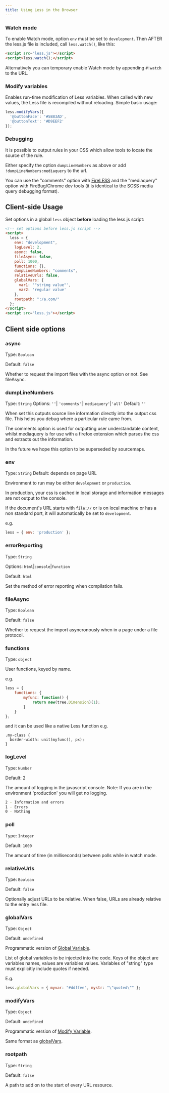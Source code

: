 ```yaml
---
title: Using Less in the Browser
---
```


### Watch mode
To enable Watch mode, option `env` must be set to `development`. Then AFTER the less.js file is included, call `less.watch()`, like this:

```html
<script src="less.js"></script>
<script>less.watch();</script>
```

Alternatively you can temporary enable Watch mode by appending `#!watch` to the URL.

### Modify variables
Enables run-time modification of Less variables. When called with new values, the Less file is recompiled without reloading. Simple basic usage:

```js
less.modifyVars({
  '@buttonFace': '#5B83AD',
  '@buttonText': '#D9EEF2'
});
```

### Debugging
It is possible to output rules in your CSS which allow tools to locate the source of the rule.

Either specify the option `dumpLineNumbers` as above or add `!dumpLineNumbers:mediaquery` to the url.

You can use the "comments" option with [FireLESS](https://addons.mozilla.org/en-us/firefox/addon/fireless/) and the "mediaquery" option with FireBug/Chrome dev tools (it is identical to the SCSS media query debugging format).

## Client-side Usage

Set options in a global `less` object **before** loading the less.js script:

``` html
<!-- set options before less.js script -->
<script>
  less = {
    env: "development",
    logLevel: 2,
    async: false,
    fileAsync: false,
    poll: 1000,
    functions: {},
    dumpLineNumbers: "comments",
    relativeUrls: false,
    globalVars: {
      var1: '"string value"',
      var2: 'regular value'
    },
    rootpath: ":/a.com/"
  };
</script>
<script src="less.js"></script>
```

## Client side options

### async
Type: `Boolean`

Default: `false`

Whether to request the import files with the async option or not. See fileAsync.

### dumpLineNumbers
Type: `String`
Options: `''`| `'comments'`|`'mediaquery'`|`'all'`
Default: `''`

When set this outputs source line information directly into the output css file. This helps you debug where a particular rule came from.

The comments option is used for outputting user understandable content, whilst mediaquery is for use with a firefox extension which parses the css and extracts out the information.

In the future we hope this option to be superseded by sourcemaps.

### env
Type: `String`
Default: depends on page URL

Environment to run may be either `development` or `production`.

In production, your css is cached in local storage and information messages are not output to the console.

If the document's URL starts with `file://` or is on local machine or has a non standard port, it will automatically be set to `development`.

e.g.
```js
less = { env: 'production' };
```

### errorReporting
Type: `String`

Options: `html`|`console`|`function`

Default: `html`

Set the method of error reporting when compilation fails.

### fileAsync
Type: `Boolean`

Default: `false`

Whether to request the import asyncronously when in a page under a file protocol.

### functions
Type: `object`

User functions, keyed by name.

e.g.
```js
less = { 
    functions: { 
        myfunc: function() { 
            return new(tree.Dimension)(1);
        }
    }
};
```

and it can be used like a native Less function e.g.

```less
.my-class {
  border-width: unit(myfunc(), px);
}
```

### logLevel
Type: `Number`

Default: 2

The amount of logging in the javascript console. Note: If you are in the environment 'production' you will get no logging.

```bash
2 - Information and errors
1 - Errors
0 - Nothing
```

### poll
Type: `Integer`

Default: `1000`

The amount of time (in milliseconds) between polls while in watch mode.

### relativeUrls
Type: `Boolean`

Default: `false`

Optionally adjust URLs to be relative. When false, URLs are already relative to the entry less file.

### globalVars
Type: `Object`

Default: `undefined`

Programmatic version of [Global Variable](#command-line-usage-global-variable).

List of global variables to be injected into the code. Keys of the object are variables names, values are variables values. Variables of "string" type must explicitly include quotes if needed.

E.g.

```js
less.globalVars = { myvar: "#ddffee", mystr: "\"quoted\"" };
```

### modifyVars
Type: `Object`

Default: `undefined`

Programmatic version of [Modify Variable](#command-line-usage-modify-variable).

Same format as [globalVars](#using-less-in-the-browser-globalvars).

### rootpath
Type: `String`

Default: `false`

A path to add on to the start of every URL resource.
